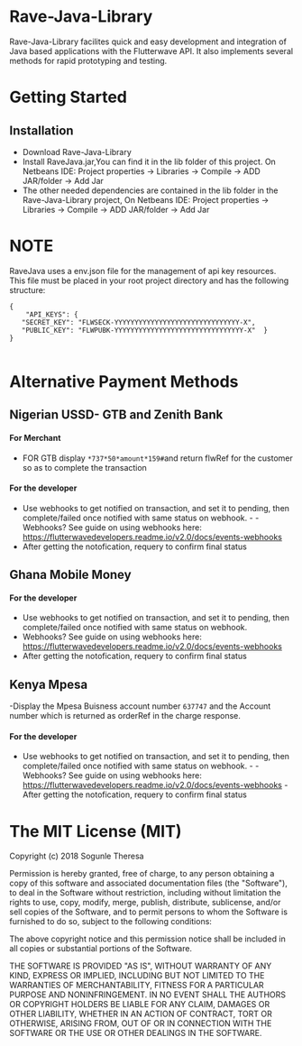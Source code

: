 # Rave-Java-Library
Rave-Java-Library facilites quick and easy development and integration of Java based applications with the Flutterwave API. It also implements several methods for rapid prototyping and testing.

# Getting Started
## Installation
- Download Rave-Java-Library
- Install RaveJava.jar,You can find it in the lib folder of this project. On Netbeans IDE: Project properties -> Libraries -> Compile -> ADD JAR/folder -> Add Jar
- The other needed dependencies are contained in the lib folder in the Rave-Java-Library project, On Netbeans IDE: Project properties -> Libraries -> Compile -> ADD JAR/folder -> Add Jar
# NOTE
RaveJava uses a env.json file for the management of api key resources. 
This file must be placed in your root project directory and has the following structure:
```
{
    "API_KEYS": {
   "SECRET_KEY": "FLWSECK-YYYYYYYYYYYYYYYYYYYYYYYYYYYYYYY-X",
   "PUBLIC_KEY": "FLWPUBK-YYYYYYYYYYYYYYYYYYYYYYYYYYYYYYYY-X"  }
}


```
# Alternative Payment Methods
## Nigerian USSD- GTB and Zenith Bank
#### For Merchant
- FOR GTB display ```*737*50*amount*159#```and return flwRef for the customer so as to complete the transaction
#### For the developer
- Use webhooks to get notified on transaction, and set it to pending, then complete/failed once notified with same status on webhook. - - Webhooks? See guide on using webhooks here: https://flutterwavedevelopers.readme.io/v2.0/docs/events-webhooks
- After getting the notofication, requery to confirm final status
## Ghana Mobile Money
#### For the developer
- Use webhooks to get notified on transaction, and set it to pending, then complete/failed once notified with same status on webhook.
- Webhooks? See guide on using webhooks here: https://flutterwavedevelopers.readme.io/v2.0/docs/events-webhooks
- After getting the notofication, requery to confirm final status
## Kenya Mpesa
-Display the Mpesa Buisness account number ```637747``` and the Account number which is returned as orderRef in the charge response.
#### For the developer
- Use webhooks to get notified on transaction, and set it to pending, then complete/failed once notified with same status on webhook. - - Webhooks? See guide on using webhooks here: https://flutterwavedevelopers.readme.io/v2.0/docs/events-webhooks
-After getting the notofication, requery to confirm final status

# The MIT License (MIT)
Copyright (c) 2018 Sogunle Theresa

Permission is hereby granted, free of charge, to any person obtaining a copy of this software and associated documentation files (the "Software"), to deal in the Software without restriction, including without limitation the rights to use, copy, modify, merge, publish, distribute, sublicense, and/or sell copies of the Software, and to permit persons to whom the Software is furnished to do so, subject to the following conditions:

The above copyright notice and this permission notice shall be included in all copies or substantial portions of the Software.

THE SOFTWARE IS PROVIDED "AS IS", WITHOUT WARRANTY OF ANY KIND, EXPRESS OR IMPLIED, INCLUDING BUT NOT LIMITED TO THE WARRANTIES OF MERCHANTABILITY, FITNESS FOR A PARTICULAR PURPOSE AND NONINFRINGEMENT. IN NO EVENT SHALL THE AUTHORS OR COPYRIGHT HOLDERS BE LIABLE FOR ANY CLAIM, DAMAGES OR OTHER LIABILITY, WHETHER IN AN ACTION OF CONTRACT, TORT OR OTHERWISE, ARISING FROM, OUT OF OR IN CONNECTION WITH THE SOFTWARE OR THE USE OR OTHER DEALINGS IN THE SOFTWARE.
